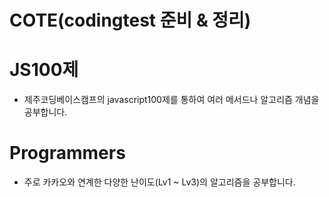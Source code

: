 # COTE(codingtest 준비 & 정리)

# JS100제
- 제주코딩베이스캠프의 javascript100제를 통하여 여러 메서드나 알고리즘 개념을 공부합니다.

# Programmers 
- 주로 카카오와 연계한 다양한 난이도(Lv1 ~ Lv3)의 알고리즘을 공부합니다.
